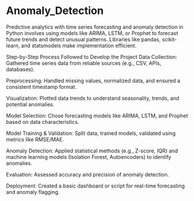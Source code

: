 # Anomaly_Detection
Predictive analytics with time series forecasting and anomaly detection in Python involves using models like ARIMA, LSTM, or Prophet to forecast future trends and detect unusual patterns. Libraries like pandas, scikit-learn, and statsmodels make implementation efficient.

Step-by-Step Process Followed to Develop the Project
Data Collection: Gathered time series data from reliable sources (e.g., CSV, APIs, databases).

Preprocessing: Handled missing values, normalized data, and ensured a consistent timestamp format.

Visualization: Plotted data trends to understand seasonality, trends, and potential anomalies.

Model Selection: Chose forecasting models like ARIMA, LSTM, and Prophet based on data characteristics.

Model Training & Validation: Split data, trained models, validated using metrics like RMSE/MAE.

Anomaly Detection: Applied statistical methods (e.g., Z-score, IQR) and machine learning models (Isolation Forest, Autoencoders) to identify anomalies.

Evaluation: Assessed accuracy and precision of anomaly detection.

Deployment: Created a basic dashboard or script for real-time forecasting and anomaly flagging.


